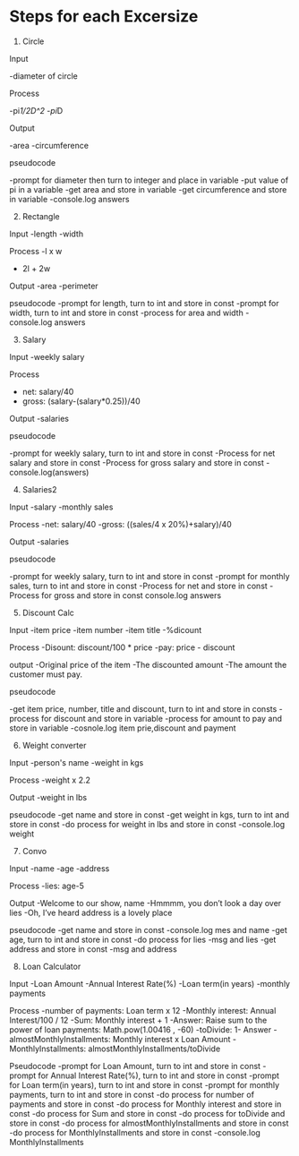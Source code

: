 # Steps for each Excersize

1. Circle

Input

-diameter of circle

Process

-pi*1/2D^2
-pi*D

Output

-area
-circumference

pseudocode

-prompt for diameter then turn to integer and place in variable
-put value of pi in a variable
-get area and store in variable
-get circumference and store in variable
-console.log answers

2. Rectangle

Input
-length
-width

Process
-l x w

- 2l + 2w

Output
-area
-perimeter

pseudocode
-prompt for length, turn to int and store in const
-prompt for width, turn to int and store in const
-process for area and width
-console.log answers

3. Salary

Input
-weekly salary

Process

- net: salary/40
- gross: (salary-(salary\*0.25))/40

Output
-salaries

pseudocode

-prompt for weekly salary, turn to int and store in const
-Process for net salary and store in const
-Process for gross salary and store in const
-console.log(answers)

4. Salaries2

Input
-salary
-monthly sales

Process
-net: salary/40
-gross: ((sales/4 x 20%)+salary)/40

Output
-salaries

pseudocode

-prompt for weekly salary, turn to int and store in const
-prompt for monthly sales, turn to int and store in const
-Process for net and store in const
-Process for gross and store in const
console.log answers

5. Discount Calc

Input
-item price
-item number
-item title
-%dicount

Process
-Disount: discount/100 \* price
-pay: price - discount

output
-Original price of the item
-The discounted amount
-The amount the customer must pay.

pseudocode

-get item price, number, title and discount, turn to int and store in consts
-process for discount and store in variable
-process for amount to pay and store in variable
-cosnole.log item prie,discount and payment

6. Weight converter

Input
-person's name
-weight in kgs

Process
-weight x 2.2

Output
-weight in lbs

pseudocode
-get name and store in const
-get weight in kgs, turn to int and store in const
-do process for weight in lbs and store in const
-console.log weight

7. Convo

Input
-name
-age
-address

Process
-lies: age-5

Output
-Welcome to our show, name
-Hmmmm, you don’t look a day over lies
-Oh, I’ve heard address is a lovely place

pseudocode
-get name and store in const
-console.log mes and name
-get age, turn to int and store in const
-do process for lies
-msg and lies
-get address and store in const
-msg and address

8. Loan Calculator

Input
-Loan Amount
-Annual Interest Rate(%)
-Loan term(in years)
-monthly payments

Process
-number of payments: Loan term x 12
-Monthly interest: Annual Interest/100 / 12
-Sum: Monthly interest + 1
-Answer: Raise sum to the power of loan payments: Math.pow(1.00416 , -60)
-toDivide: 1- Answer
-almostMonthlyInstallments: Monthly interest x Loan Amount
-MonthlyInstallments: almostMonthlyInstallments/toDivide

Pseudocode
-prompt for Loan Amount, turn to int and store in const
-prompt for Annual Interest Rate(%), turn to int and store in const
-prompt for Loan term(in years), turn to int and store in const
-prompt for monthly payments, turn to int and store in const
-do process for number of payments and store in const
-do process for Monthly interest and store in const
-do process for Sum and store in const
-do process for toDivide and store in const
-do process for almostMonthlyInstallments and store in const
-do process for MonthlyInstallments and store in const
-console.log MonthlyInstallments

